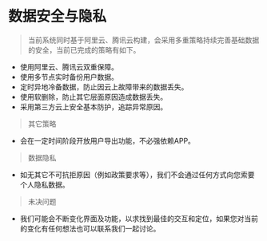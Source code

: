 # 数据安全与隐私

> 当前系统同时基于阿里云、腾讯云构建，会采用多重策略持续完善基础数据的安全，当前已完成的策略有如下。

* 使用阿里云、腾讯云双重保障。
* 使用多节点实时备份用户数据。
* 定时异地冷备数据，防止因云上故障带来的数据丢失。
* 使用软删除，防止其它层面原因造成数据丢失。
* 采用第三方云上安全基本防护，追踪异常原因。

> 其它策略

* 会在一定时间阶段开放用户导出功能，不必强依赖APP。

> 数据隐私

* 如无其它不可抗拒原因（例如政策要求等），我们不会通过任何方式向您索要个人隐私数据。

> 未决问题

* 我们可能会不断变化界面及功能，以求找到最佳的交互和定位，如果您对当前的变化有任何想法也可以联系我们一起讨论。





